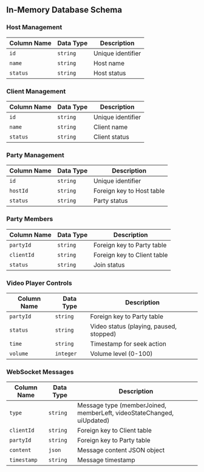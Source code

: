 ## In-Memory Database Schema

### Host Management


| Column Name | Data Type | Description       |
| ------------- | ----------- | ------------------- |
| `id`        | `string`  | Unique identifier |
| `name`      | `string`  | Host name         |
| `status`    | `string`  | Host status       |

### Client Management


| Column Name | Data Type | Description       |
| ------------- | ----------- | ------------------- |
| `id`        | `string`  | Unique identifier |
| `name`      | `string`  | Client name       |
| `status`    | `string`  | Client status     |

### Party Management


| Column Name | Data Type | Description               |
| ------------- | ----------- | --------------------------- |
| `id`        | `string`  | Unique identifier         |
| `hostId`    | `string`  | Foreign key to Host table |
| `status`    | `string`  | Party status              |

### Party Members


| Column Name | Data Type | Description                 |
| ------------- | ----------- | ----------------------------- |
| `partyId`   | `string`  | Foreign key to Party table  |
| `clientId`  | `string`  | Foreign key to Client table |
| `status`    | `string`  | Join status                 |

### Video Player Controls


| Column Name | Data Type | Description                             |
| ------------- | ----------- | ----------------------------------------- |
| `partyId`   | `string`  | Foreign key to Party table              |
| `status`    | `string`  | Video status (playing, paused, stopped) |
| `time`      | `string`  | Timestamp for seek action               |
| `volume`    | `integer` | Volume level (0-100)                    |

### WebSocket Messages


| Column Name | Data Type | Description                                                           |
| ------------- | ----------- | ----------------------------------------------------------------------- |
| `type`      | `string`  | Message type (memberJoined, memberLeft, videoStateChanged, uiUpdated) |
| `clientId`  | `string`  | Foreign key to Client table                                           |
| `partyId`   | `string`  | Foreign key to Party table                                            |
| `content`   | `json`    | Message content JSON object                                           |
| `timestamp` | `string`  | Message timestamp                                                     |
